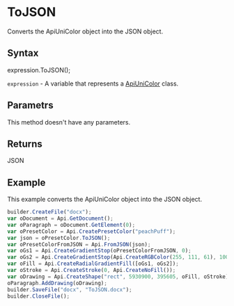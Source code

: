 # ToJSON

Converts the ApiUniColor object into the JSON object.

## Syntax

expression.ToJSON();

`expression` - A variable that represents a [ApiUniColor](../ApiUniColor.md) class.

## Parametrs

This method doesn't have any parameters.

## Returns

JSON

## Example

This example converts the ApiUniColor object into the JSON object.

```javascript
builder.CreateFile("docx");
var oDocument = Api.GetDocument();
var oParagraph = oDocument.GetElement(0);
var oPresetColor = Api.CreatePresetColor("peachPuff");
var json = oPresetColor.ToJSON();
var oPresetColorFromJSON = Api.FromJSON(json);
var oGs1 = Api.CreateGradientStop(oPresetColorFromJSON, 0);
var oGs2 = Api.CreateGradientStop(Api.CreateRGBColor(255, 111, 61), 100000);
var oFill = Api.CreateRadialGradientFill([oGs1, oGs2]);
var oStroke = Api.CreateStroke(0, Api.CreateNoFill());
var oDrawing = Api.CreateShape("rect", 5930900, 395605, oFill, oStroke);
oParagraph.AddDrawing(oDrawing);
builder.SaveFile("docx", "ToJSON.docx");
builder.CloseFile();
```